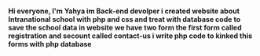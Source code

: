 <h4>
  Hi everyone, I'm Yahya im Back-end devolper i created website about Intranational school with php and css and treat with database code to save the school data in website we have two form the first form called registration and secount called contact-us i write php code to kinked this forms with php database 
</h4>
